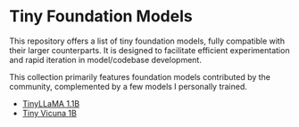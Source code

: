 # Tiny Foundation Models
This repository offers a list of tiny foundation models, fully compatible with their larger counterparts. It is designed to facilitate efficient experimentation and rapid iteration in model/codebase development.

This collection primarily features foundation models contributed by the community, complemented by a few models I personally trained.

- [TinyLLaMA 1.1B](https://github.com/jzhang38/TinyLlama)
- [Tiny Vicuna 1B](https://huggingface.co/Jiayi-Pan/Tiny-Vicuna-1B)
